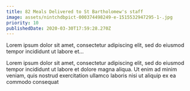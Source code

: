 ```yaml
---
title: 82 Meals Delivered to St Bartholomew's staff
image: assets/nintchdbpict-000374498249-e-1515532947295-1-.jpg
priority: 10
publishedDate: 2020-03-30T17:59:28.270Z
---
```


Lorem ipsum dolor sit amet, consectetur adipiscing elit, sed do eiusmod tempor incididunt ut labore et…

Lorem ipsum dolor sit amet, consectetur adipiscing elit, sed do eiusmod tempor incididunt ut labore et dolore magna aliqua. Ut enim ad minim veniam, quis nostrud exercitation ullamco laboris nisi ut aliquip ex ea commodo consequat

